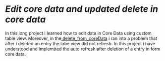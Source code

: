 # *Edit core data and updated delete in core data*

In this long project I learned how to edit data in Core Data using custom table view. Moreover, in the[ delete_from_coreData](https://github.com/DanMint/IOS-apps/tree/main/CoreData_Pracice/delete_from_coreData) i ran into a problem that after i deleted an entry the tabe view did not refresh. In this project i have understood and implemtted the auto refresh after deletion of a entry in form core data.
